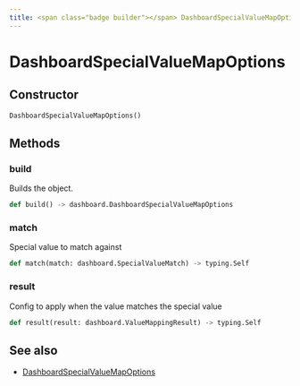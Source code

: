 ```yaml
---
title: <span class="badge builder"></span> DashboardSpecialValueMapOptions
---
```

# <span class="badge builder"></span> DashboardSpecialValueMapOptions

## Constructor

```python
DashboardSpecialValueMapOptions()
```
## Methods

### <span class="badge object-method"></span> build

Builds the object.

```python
def build() -> dashboard.DashboardSpecialValueMapOptions
```

### <span class="badge object-method"></span> match

Special value to match against

```python
def match(match: dashboard.SpecialValueMatch) -> typing.Self
```

### <span class="badge object-method"></span> result

Config to apply when the value matches the special value

```python
def result(result: dashboard.ValueMappingResult) -> typing.Self
```

## See also

 * <span class="badge object-type-class"></span> [DashboardSpecialValueMapOptions](./object-DashboardSpecialValueMapOptions.md)
